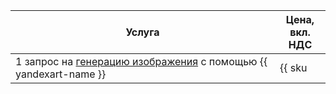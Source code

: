 | Услуга | Цена, <br>вкл. НДС |
| ----- | ----- |
| 1 запрос на [генерацию изображения](../../foundation-models/operations/yandexart/request.md) с помощью {{ yandexart-name }} | {{ sku|RUB|foundation_models.image_generation.v1|string }} |